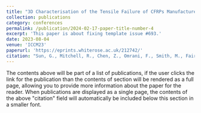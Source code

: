 ```yaml
---
title: "3D Characterisation of the Tensile Failure of CFRPs Manufactured Through Tailored Fibre Placement"
collection: publications
category: conferences
permalink: /publication/2024-02-17-paper-title-number-4
excerpt: 'This paper is about fixing template issue #693.'
date: 2023-08-04
venue: 'ICCM23'
paperurl: 'https://eprints.whiterose.ac.uk/212742/'
citation: "Sun, G., Mitchell, R., Chen, Z., Omrani, F., Smith, M., Fairclough, J.P.A. and Pinna, C., 2023, August. 3D characterisation of the tensile failure of CFRPS manufactured through tailored fibre placement. In Proceedings of the 2023 International Conference on Composite Materials. Queen's University Belfast."
---
```


The contents above will be part of a list of publications, if the user clicks the link for the publication than the contents of section will be rendered as a full page, allowing you to provide more information about the paper for the reader. When publications are displayed as a single page, the contents of the above "citation" field will automatically be included below this section in a smaller font.
